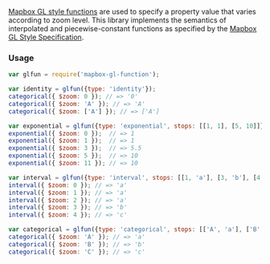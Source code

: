 [Mapbox GL style functions](https://www.mapbox.com/mapbox-gl-style-spec/#function) are used to specify a property value that varies according to zoom level. This library implements the semantics of interpolated and piecewise-constant functions as specified by the [Mapbox GL Style Specification](https://github.com/mapbox/mapbox-gl-style-spec).

### Usage

``` javascript
var glfun = require('mapbox-gl-function');

var identity = glfun({type: 'identity'});
categorical({ $zoom: 0 }); // => '0'
categorical({ $zoom: 'A' }); // => 'A'
categorical({ $zoom: ['A'] }); // => ['A']

var exponential = glfun({type: 'exponential', stops: [[1, 1], [5, 10]]});
exponential({ $zoom: 0 });  // => 1
exponential({ $zoom: 1 });  // => 1
exponential({ $zoom: 3 });  // => 5.5
exponential({ $zoom: 5 });  // => 10
exponential({ $zoom: 11 }); // => 10

var interval = glfun({type: 'interval', stops: [[1, 'a'], [3, 'b'], [4, 'c']]});
interval({ $zoom: 0 }); // => 'a'
interval({ $zoom: 1 }); // => 'a'
interval({ $zoom: 2 }); // => 'a'
interval({ $zoom: 3 }); // => 'b'
interval({ $zoom: 4 }); // => 'c'

var categorical = glfun({type: 'categorical', stops: [['A', 'a'], ['B', 'b'], ['C', 'c']]});
categorical({ $zoom: 'A' }); // => 'a'
categorical({ $zoom: 'B' }); // => 'b'
categorical({ $zoom: 'C' }); // => 'c'
```
